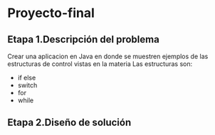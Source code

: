 # Proyecto-final

## Etapa 1.Descripción del problema
Crear una aplicacion en Java en donde se muestren ejemplos de las estructuras de control vistas en la materia 
Las estructuras son:
- if else
- switch
- for
- while

## Etapa 2.Diseño de solución

